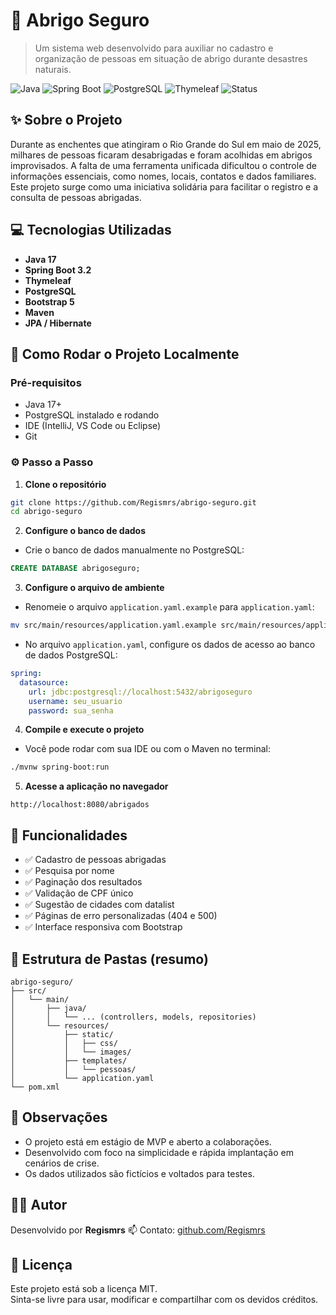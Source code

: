
# 🛟 Abrigo Seguro

> Um sistema web desenvolvido para auxiliar no cadastro e organização de pessoas em situação de abrigo durante desastres naturais.

![Java](https://img.shields.io/badge/Java-17+-blue)
![Spring Boot](https://img.shields.io/badge/Spring--Boot-3.2-green)
![PostgreSQL](https://img.shields.io/badge/PostgreSQL-15-blue)
![Thymeleaf](https://img.shields.io/badge/Thymeleaf-template--engine-orange)
![Status](https://img.shields.io/badge/MVP-pronto-success)



## ✨ Sobre o Projeto

Durante as enchentes que atingiram o Rio Grande do Sul em maio de 2025, milhares de pessoas ficaram desabrigadas e foram acolhidas em abrigos improvisados. A falta de uma ferramenta unificada dificultou o controle de informações essenciais, como nomes, locais, contatos e dados familiares. Este projeto surge como uma iniciativa solidária para facilitar o registro e a consulta de pessoas abrigadas.



## 💻 Tecnologias Utilizadas

- **Java 17**
- **Spring Boot 3.2**
- **Thymeleaf**
- **PostgreSQL**
- **Bootstrap 5**
- **Maven**
- **JPA / Hibernate**



## 🚀 Como Rodar o Projeto Localmente

### Pré-requisitos

- Java 17+
- PostgreSQL instalado e rodando
- IDE (IntelliJ, VS Code ou Eclipse)
- Git



### ⚙️ Passo a Passo

1. **Clone o repositório**

```bash
git clone https://github.com/Regismrs/abrigo-seguro.git
cd abrigo-seguro
```

2. **Configure o banco de dados**

- Crie o banco de dados manualmente no PostgreSQL:

```sql
CREATE DATABASE abrigoseguro;
```

3. **Configure o arquivo de ambiente**

- Renomeie o arquivo `application.yaml.example` para `application.yaml`:

```bash
mv src/main/resources/application.yaml.example src/main/resources/application.yaml
```

- No arquivo `application.yaml`, configure os dados de acesso ao banco de dados PostgreSQL:

```yaml
spring:
  datasource:
    url: jdbc:postgresql://localhost:5432/abrigoseguro
    username: seu_usuario
    password: sua_senha
```

4. **Compile e execute o projeto**

- Você pode rodar com sua IDE ou com o Maven no terminal:

```bash
./mvnw spring-boot:run
```

5. **Acesse a aplicação no navegador**

```
http://localhost:8080/abrigados
```



## 📸 Funcionalidades

- ✅ Cadastro de pessoas abrigadas
- ✅ Pesquisa por nome
- ✅ Paginação dos resultados
- ✅ Validação de CPF único
- ✅ Sugestão de cidades com datalist
- ✅ Páginas de erro personalizadas (404 e 500)
- ✅ Interface responsiva com Bootstrap



## 📂 Estrutura de Pastas (resumo)

```
abrigo-seguro/
├── src/
│   └── main/
│       ├── java/
│       │   └── ... (controllers, models, repositories)
│       └── resources/
│           ├── static/
│           │   ├── css/
│           │   └── images/
│           ├── templates/
│           │   └── pessoas/
│           └── application.yaml
└── pom.xml
```



## 📌 Observações

- O projeto está em estágio de MVP e aberto a colaborações.
- Desenvolvido com foco na simplicidade e rápida implantação em cenários de crise.
- Os dados utilizados são fictícios e voltados para testes.



## 🧑‍💻 Autor

Desenvolvido por **Regismrs**
📫 Contato: [github.com/Regismrs](https://github.com/Regismrs)



## 🧾 Licença

Este projeto está sob a licença MIT.  
Sinta-se livre para usar, modificar e compartilhar com os devidos créditos.

